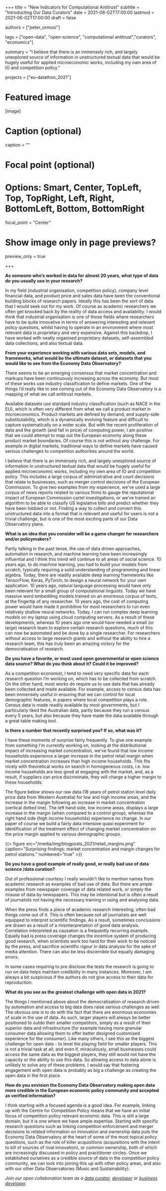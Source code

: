 +++
title = "New Indicators for Computational Antitrust"
subtitle = "Introducting Our Data Curators"
date = 2021-06-02T17:00:00
lastmod = 2021-06-02T17:00:00
draft = false

authors = ["peter_ormosi"]

tags = ["open-data", "open-science", "computational antitrust","curators", "economics"]

summary = "I believe that there is an immensely rich, and largely unexplored source of information in unstructured textual data that would be hugely useful for applied microeconomic works, including my own area of IO and competition policy."

projects = ["eu-datathon_2021"]

# Featured image
[image]
  # Caption (optional)
  caption = ""

  # Focal point (optional)
  # Options: Smart, Center, TopLeft, Top, TopRight, Left, Right, BottomLeft, Bottom, BottomRight
  focal_point = "Center"

  # Show image only in page previews?
  preview_only = true

+++

**As someone who’s worked in data for almost 20 years, what type of data do you usually use in your research?**

In my field (industrial organisation, competition policy), company level financial data, and product price and sales data have been the conventional building blocks of research papers. Ideally this has been the sort of data that I would seek out for my work. Of course as academic researchers we often get knocked back by the reality of data access and availability. I would think that industrial organisation is one of those fields where researchers have to be quite innovative in terms of answering interesting and relevant policy questions, whilst having to operate in an environment where most relevant data is proprietary and very expensive. Against this backdrop, I have worked with neatly organised proprietary datasets, self-assembled data collections, and also textual data. 

**From your experience working with various data sets, models, and frameworks, what would be the ultimate dataset, or datasets that you would like to see from the Economy Data Observatory?**

There seems to be an emerging consensus that market concentration and markups have been continuously increasing across the economy. But most of these works use industry classification to define markets. One of the things I’d really like to see coming out of the Economy Data Observatory is a mapping of what we call antitrust markets. 

Available datasets use standard industry classification (such as NACE in the EU), which is often very different from what we call a product market in microeconomics. Product markets are defined by demand, and supply-side substitutability, which is a dynamically evolving feature and difficult to capture systematically on a wider scale. But with the recent proliferation of data and the growth (and fall in price) of computing power, I am positive that we could attempt to map out the European economy along these product market boundaries. Of course this is not without any challenge. For example in digital markets, traditional ways to define markets have caused serious challenges to competition authorities around the world.  

I believe that there is an immensely rich, and largely unexplored source of information in unstructured textual data that would be hugely useful for applied microeconomic works, including my own area of IO and competition policy. This includes a large corpus of administrative and court decisions that relate to businesses, such as merger control decisions of the European Commission. To give two examples from my experience, we’ve used a large corpus of news reports related to various firms to gauge the reputational impact of European Commission cartel investigations, or we’ve trained an algorithm to be able to classify US legislative bills and predict whether they have been lobbied or not. Finding a way to collect and convert this unstructured data into a format that is relevant and useful for users is not a trivial challenge, but is one of the most exciting parts of our Data Observatory plans.

**What is an idea that you consider will be a game changer for researchers and/or policymakers?**

Partly talking in the past tense, the use of data driven approaches, automation in research, and machine learning have been increasingly influential and I think this trend will continue to all areas of social science. 10 years ago, to do machine learning, you had to build your models from scratch, typically requiring a solid understanding of programming and linear algebra. Today, there are readily available deep learning frameworks like TensorFlow, Keras, PyTorch, to design a neural network for your own application. 10 years ago, natural language processing would have only been relevant for a small group of computational linguists. Today we have massive word embedding models trained on an enormous corpus of texts, at the fingertip of any researcher. 10 years ago, the cost of computing power would have made it prohibitive for most researchers to run even relatively shallow neural networks. Today, I can run complex deep learning models on my laptop using cloud computing servers. As a result of these developments, whereas 10 years ago one would have needed a small (or large) research team to explore certain research questions, much of this can now be automated and be done by a single researcher. For researchers without access to large research grants and without the ability to hire a research team, this has truly been an amazing victory for the democratisation of research.

**Do you have a favorite, or most used open governmental or open science data source? What do you think about it?  Could it be improved?**

As a competition economist, I tend to need very specific data for each research question I’m working on, which has to be collected from scratch. On the other hand, most works do require us to use data that has already been collected and made available. For example, access to census data has been immensely useful in ensuring that we can control for local demographic features, in papers where local competition plays a role. Census data is made readily available by most governments, but I particularly liked the Australian data, partly because they run a census every 5 years, but also because they have made the data available through a great table making tool.

**Is there a number <piece of information as data> that recently surprised you? If so, what was it?**

I have these moments of surprise fairly frequently. To give one example from something I'm currently working on, looking at the distributional impact of increasing market concentration, we’ve found that low income households experience a larger increase in the petrol retail margin when market concentration increases than high income households. This fits nicely with theoretical works on search in homogeneous costs, i.e. low income households are less good at engaging with the market, and, as a result, if suppliers can price discriminate, they will charge a higher margin to these households. 

The figure below shows our raw data (18 years of petrol station level daily price data from Western Australia) for low and high income areas, and the increase in the margin following an increase in market concentration (vertical dotted line). The left hand side, low income areas, displays a large increase in the margin (when compared to a control group), whereas the right hand side (high income households) experience no change. In our paper of course we build a fairly data intensive quasi experiment for identification of the treatment effect of changing market concentration on the price margin applied to various demographic groups.

{{< figure src="/media/img/blogposts_2021/retail_margins.png" caption="Surprising findings: market concentration and margin changes for petrol stations." numbered="true" >}}
 
**Do you have a good example of really good, or really bad use of data science /data curation?**

Out of professional courtesy I really wouldn’t like to mention names from academic research as examples of bad use of data. But there are ample examples from newspaper coverage of data related work, or simply the misuse of data by newspapers. This may be intentional but is often a result of journalists not having the necessary training in using and analysing data.

When the press finds a piece of academic research interesting, often bad things come out of it. This is often because not all journalists are well equipped to interpret scientific findings. As a result, sometimes conclusions are drawn as a result of a misinterpretation of good data analysis. Correlation interpreted as causation is a frequently recurring example. Equally bad is press coverage changes the incentive system of producing good research, when scientists work too hard for their work to be noticed by the press, and sacrifice scientific rigour in data analysis for the sake of media attention. There can also be less discernible but equally damaging errors. 

In some cases requiring to pre disclose the tests the research is going to run on data helps maintain credibility in many instances. Moreover, I am always a bit suspicious if the authors do not give access to their data for reproduction.


**What do you see as the greatest challenge with open data in 2021?**

The things I mentioned above about the democratisation of research driven by automation and access to big data does raise serious challenges as well. The obvious one is to do with the fact that there are enormous economies of scale in the use of data. As such, larger players will always be better positioned to outdo their smaller competitors, simply as a result of their superior data and infrastructure (for example having more granular consumer data allowing them to offer better designed customised experience for the consumer). Like many others, I see this as the biggest challenge for open data - to level the playing field for smaller players. This is not a trivial task at all; and even if, miraculously, small businesses could access the same data as the biggest players, they still would not have the capacity or the ability to use this data. So allowing access to data alone is unlikely to solve any of these problems. I would say that fostering engagement with open data is probably as big a challenge as creating the open data in the first place.

**How do you envision the Economy Data Observatory making open data more credible in the European economic policy community and accepted as verified information?**

I think starting with a focused agenda is a good idea. For example, linking up with the Centre for Competition Policy means that we have an initial focus of competition policy relevant economic data. This is still a large domain, but it is one where we have ample expertise. Starting with specific research questions such as linking competition enforcement and merger decisions to related information on innovation and ownership data puts the Economy Data Observatory at the heart of some of the most topical policy questions, such as the role of killer acquisitions (acquisitions with the intent to kill of sources of rival innovation), or common ownership, both of which are increasingly discussed in policy and practitioner circles. Once we established ourselves as a credible source of data in the competition policy community, we can look into joining this up with other policy areas, and also with our other Data Observatories (Music and Sustainability).


*Join our open collaboration team as a [data curator](/authors/curator), [developer](/authors/developer) or [business developer](/authors/team).*

